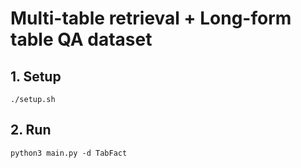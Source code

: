 # Multi-table retrieval + Long-form table QA dataset

## 1. Setup

    ./setup.sh

## 2. Run

    python3 main.py -d TabFact
